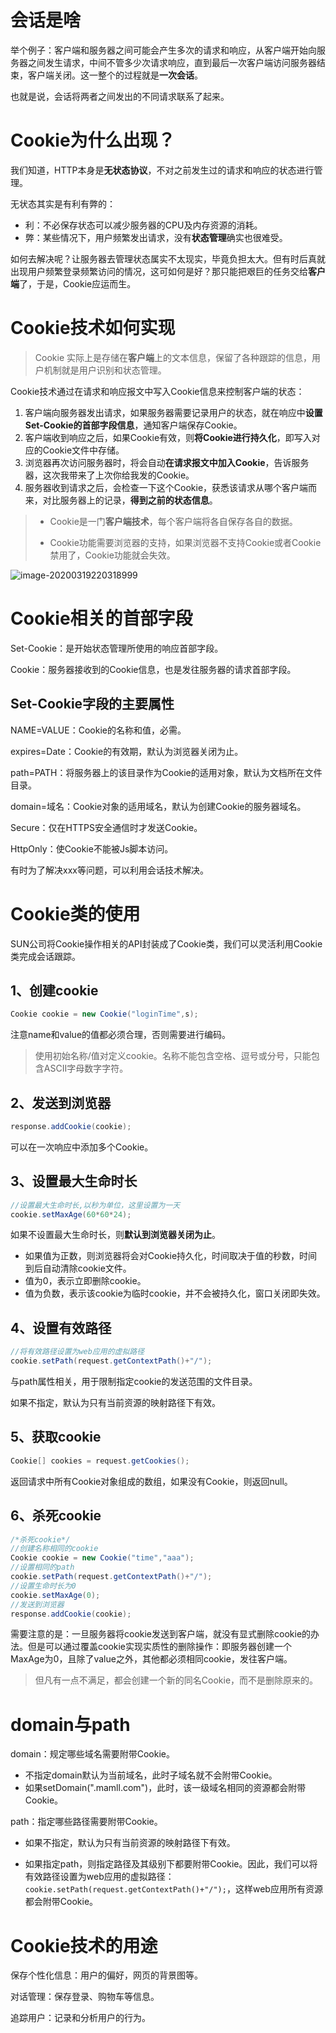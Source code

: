 # 会话是啥

举个例子：客户端和服务器之间可能会产生多次的请求和响应，从客户端开始向服务器之间发生请求，中间不管多少次请求响应，直到最后一次客户端访问服务器结束，客户端关闭。这一整个的过程就是**一次会话**。

也就是说，会话将两者之间发出的不同请求联系了起来。



# Cookie为什么出现？

我们知道，HTTP本身是**无状态协议**，不对之前发生过的请求和响应的状态进行管理。

无状态其实是有利有弊的：

- 利：不必保存状态可以减少服务器的CPU及内存资源的消耗。
- 弊：某些情况下，用户频繁发出请求，没有**状态管理**确实也很难受。

如何去解决呢？让服务器去管理状态属实不太现实，毕竟负担太大。但有时后真就出现用户频繁登录频繁访问的情况，这可如何是好？那只能把艰巨的任务交给**客户端**了，于是，Cookie应运而生。

# Cookie技术如何实现

>  Cookie 实际上是存储在**客户端**上的文本信息，保留了各种跟踪的信息，用户机制就是用户识别和状态管理。

Cookie技术通过在请求和响应报文中写入Cookie信息来控制客户端的状态：

1. 客户端向服务器发出请求，如果服务器需要记录用户的状态，就在响应中**设置Set-Cookie的首部字段信息**，通知客户端保存Cookie。
2. 客户端收到响应之后，如果Cookie有效，则**将Cookie进行持久化**，即写入对应的Cookie文件中存储。
3. 浏览器再次访问服务器时，将会自动**在请求报文中加入Cookie**，告诉服务器，这次我带来了上次你给我发的Cookie。
4. 服务器收到请求之后，会检查一下这个Cookie，获悉该请求从哪个客户端而来，对比服务器上的记录，**得到之前的状态信息**。

> - Cookie是一门**客户端技术**，每个客户端将各自保存各自的数据。
>
> - Cookie功能需要浏览器的支持，如果浏览器不支持Cookie或者Cookie禁用了，Cookie功能就会失效。

![image-20200319220318999](C:\Users\13327\AppData\Roaming\Typora\typora-user-images\image-20200319220318999.png)



# Cookie相关的首部字段

Set-Cookie：是开始状态管理所使用的响应首部字段。

Cookie：服务器接收到的Cookie信息，也是发往服务器的请求首部字段。

## Set-Cookie字段的主要属性

NAME=VALUE：Cookie的名称和值，必需。

expires=Date：Cookie的有效期，默认为浏览器关闭为止。

path=PATH：将服务器上的该目录作为Cookie的适用对象，默认为文档所在文件目录。

domain=域名：Cookie对象的适用域名，默认为创建Cookie的服务器域名。

Secure：仅在HTTPS安全通信时才发送Cookie。

HttpOnly：使Cookie不能被Js脚本访问。

有时为了解决xxx等问题，可以利用会话技术解决。

# Cookie类的使用

SUN公司将Cookie操作相关的API封装成了Cookie类，我们可以灵活利用Cookie类完成会话跟踪。

## 1、创建cookie

```java
Cookie cookie = new Cookie("loginTime",s);
```

注意name和value的值都必须合理，否则需要进行编码。

> 使用初始名称/值对定义cookie。名称不能包含空格、逗号或分号，只能包含ASCII字母数字字符。

## 2、发送到浏览器

```java
response.addCookie(cookie);
```

可以在一次响应中添加多个Cookie。

## 3、设置最大生命时长

```java
//设置最大生命时长,以秒为单位，这里设置为一天
cookie.setMaxAge(60*60*24);
```

如果不设置最大生命时长，则**默认到浏览器关闭为止**。

- 如果值为正数，则浏览器将会对Cookie持久化，时间取决于值的秒数，时间到后自动清除cookie文件。
- 值为0，表示立即删除cookie。
- 值为负数，表示该cookie为临时cookie，并不会被持久化，窗口关闭即失效。

## 4、设置有效路径

```java
//将有效路径设置为web应用的虚拟路径
cookie.setPath(request.getContextPath()+"/");
```

与path属性相关，用于限制指定cookie的发送范围的文件目录。

如果不指定，默认为只有当前资源的映射路径下有效。

## 5、获取cookie

```java
Cookie[] cookies = request.getCookies();
```

返回请求中所有Cookie对象组成的数组，如果没有Cookie，则返回null。

## 6、杀死cookie

```java
/*杀死cookie*/
//创建名称相同的cookie
Cookie cookie = new Cookie("time","aaa");
//设置相同的path
cookie.setPath(request.getContextPath()+"/");
//设置生命时长为0
cookie.setMaxAge(0);
//发送到浏览器
response.addCookie(cookie);
```

需要注意的是：一旦服务器将cookie发送到客户端，就没有显式删除cookie的办法。但是可以通过覆盖cookie实现实质性的删除操作：即服务器创建一个MaxAge为0，且除了value之外，其他都必须相同cookie，发往客户端。

> 但凡有一点不满足，都会创建一个新的同名Cookie，而不是删除原来的。



# domain与path

domain：规定哪些域名需要附带Cookie。

- 不指定domain默认为当前域名，此时子域名就不会附带Cookie。
- 如果setDomain(".mamll.com")，此时，该一级域名相同的资源都会附带Cookie。

path：指定哪些路径需要附带Cookie。

- 如果不指定，默认为只有当前资源的映射路径下有效。

- 如果指定path，则指定路径及其级别下都要附带Cookie。因此，我们可以将有效路径设置为web应用的虚拟路径：`cookie.setPath(request.getContextPath()+"/");`，这样web应用所有资源都会附带Cookie。

# Cookie技术的用途

保存个性化信息：用户的偏好，网页的背景图等。

对话管理：保存登录、购物车等信息。

追踪用户：记录和分析用户的行为。